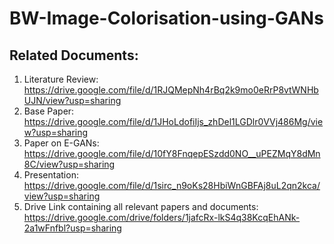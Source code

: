 # BW-Image-Colorisation-using-GANs

## Related Documents:
1. Literature Review: https://drive.google.com/file/d/1RJQMepNh4rBq2k9mo0eRrP8vtWNHbUJN/view?usp=sharing
2. Base Paper: https://drive.google.com/file/d/1JHoLdofiIjs_zhDel1LGDlr0VVj486Mg/view?usp=sharing
3. Paper on E-GANs: https://drive.google.com/file/d/10fY8FnqepESzdd0NO__uPEZMqY8dMn8C/view?usp=sharing
4. Presentation: https://drive.google.com/file/d/1sirc_n9oKs28HbiWnGBFAj8uL2qn2kca/view?usp=sharing
5. Drive Link containing all relevant papers and documents: https://drive.google.com/drive/folders/1jafcRx-lkS4q38KcqEhANk-2a1wFnfbl?usp=sharing
